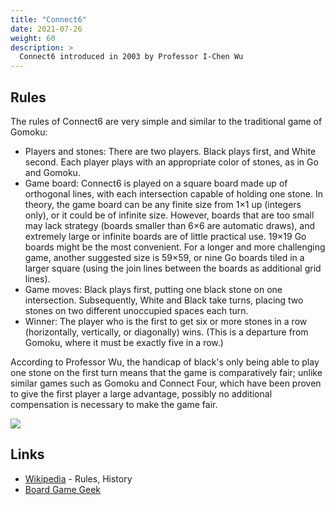 ```yaml
---
title: "Connect6"
date: 2021-07-26
weight: 60
description: >
  Connect6 introduced in 2003 by Professor I-Chen Wu
---
```

## Rules
The rules of Connect6 are very simple and similar to the traditional game of Gomoku:

- Players and stones: There are two players. Black plays first, and White second. Each player plays with an appropriate color of stones, as in Go and Gomoku.
- Game board: Connect6 is played on a square board made up of orthogonal lines, with each intersection capable of holding one stone. In theory, the game board can be any finite size from 1×1 up (integers only), or it could be of infinite size. However, boards that are too small may lack strategy (boards smaller than 6×6 are automatic draws), and extremely large or infinite boards are of little practical use. 19×19 Go boards might be the most convenient. For a longer and more challenging game, another suggested size is 59×59, or nine Go boards tiled in a larger square (using the join lines between the boards as additional grid lines).
- Game moves: Black plays first, putting one black stone on one intersection. Subsequently, White and Black take turns, placing two stones on two different unoccupied spaces each turn.
- Winner: The player who is the first to get six or more stones in a row (horizontally, vertically, or diagonally) wins. (This is a departure from Gomoku, where it must be exactly five in a row.)

According to Professor Wu, the handicap of black's only being able to play one stone on the first turn means that the game is comparatively fair; unlike similar games such as Gomoku and Connect Four, which have been proven to give the first player a large advantage, possibly no additional compensation is necessary to make the game fair.

![](/games/connect6.png)
## Links

- [Wikipedia](https://en.wikipedia.org/wiki/Connect6) - Rules, History
- [Board Game Geek](https://boardgamegeek.com/boardgame/22847/connect6)
